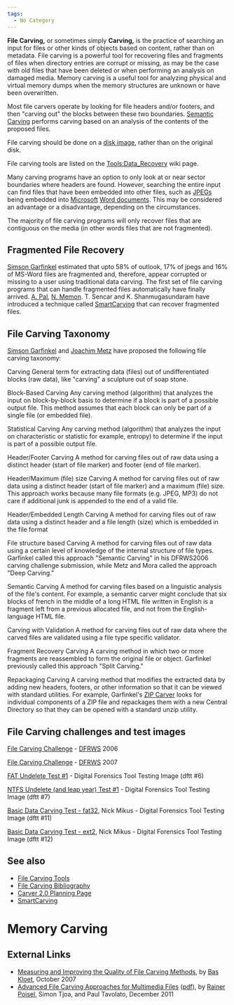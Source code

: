 ```yaml
---
tags:
  - No Category
---
```

**File Carving,** or sometimes simply **Carving,** is the practice of
searching an input for files or other kinds of objects based on content,
rather than on metadata. File carving is a powerful tool for recovering
files and fragments of files when directory entries are corrupt or
missing, as may be the case with old files that have been deleted or
when performing an analysis on damaged media. Memory carving is a useful
tool for analyzing physical and virtual memory dumps when the memory
structures are unknown or have been overwritten.

Most file carvers operate by looking for file headers and/or footers,
and then "carving out" the blocks between these two boundaries.
[Semantic Carving](semantic_carving.md) performs carving based
on an analysis of the contents of the proposed files.

File carving should be done on a [disk image](disk_image.md),
rather than on the original disk.

File carving tools are listed on the
[Tools:Data_Recovery](tools:data_recovery.md) wiki page.

Many carving programs have an option to only look at or near sector
boundaries where headers are found. However, searching the entire input
can find files that have been embedded into other files, such as
[JPEGs](jpeg.md) being embedded into
[Microsoft](microsoft.md) [Word documents](DOC "wikilink"). This
may be considered an advantage or a disadvantage, depending on the
circumstances.

The majority of file carving programs will only recover files that are
contiguous on the media (in other words files that are not fragmented).

## Fragmented File Recovery

[Simson Garfinkel](simson_garfinkel.md) estimated that upto 58%
of outlook, 17% of jpegs and 16% of MS-Word files are fragmented and,
therefore, appear corrupted or missing to a user using traditional data
carving. The first set of file carving programs that can handle
fragmented files automatically have finally arrived. [A.
Pal](user:pashapal.md), [N. Memon](User:NasirMemon "wikilink").
T. Sencar and K. Shanmugasundaram have introduced a technique called
[SmartCarving](file_carving:smartcarving.md) that can recover
fragmented files.

## File Carving Taxonomy

[Simson Garfinkel](simson_garfinkel.md) and [Joachim
Metz](joachim_metz.md) have proposed the following file carving
taxonomy:

Carving
General term for extracting data (files) out of undifferentiated blocks
(raw data), like "carving" a sculpture out of soap stone.

<!-- -->

Block-Based Carving
Any carving method (algorithm) that analyzes the input on block-by-block
basis to determine if a block is part of a possible output file. This
method assumes that each block can only be part of a single file (or
embedded file).

<!-- -->

Statistical Carving
Any carving method (algorithm) that analyzes the input on characteristic
or statistic for example, entropy) to determine if the input is part of
a possible output file.

<!-- -->

Header/Footer Carving
A method for carving files out of raw data using a distinct header
(start of file marker) and footer (end of file marker).

<!-- -->

Header/Maximum (file) size Carving
A method for carving files out of raw data using a distinct header
(start of file marker) and a maximum (file) size. This approach works
because many file formats (e.g. JPEG, MP3) do not care if additional
junk is appended to the end of a valid file.

<!-- -->

Header/Embedded Length Carving
A method for carving files out of raw data using a distinct header and a
file length (size) which is embedded in the file format

<!-- -->

File structure based Carving
A method for carving files out of raw data using a certain level of
knowledge of the internal structure of file types. Garfinkel called this
approach "Semantic Carving" in his DFRWS2006 carving challenge
submission, while Metz and Mora called the approach "Deep Carving."

<!-- -->

Semantic Carving
A method for carving files based on a linguistic analysis of the file's
content. For example, a semantic carver might conclude that six blocks
of french in the middle of a long HTML file written in English is a
fragment left from a previous allocated file, and not from the
English-language HTML file.

<!-- -->

Carving with Validation
A method for carving files out of raw data where the carved files are
validated using a file type specific validator.

<!-- -->

Fragment Recovery Carving
A carving method in which two or more fragments are reassembled to form
the original file or object. Garfinkel previously called this approach
"Split Carving."

<!-- -->

Repackaging Carving
A carving method that modifies the extracted data by adding new headers,
footers, or other information so that it can be viewed with standard
utilities. For example, Garfinkel's [ZIP Carver](zip_carver.md)
looks for individual components of a ZIP file and repackages them with a
new Central Directory so that they can be opened with a standard unzip
utility.

## File Carving challenges and test images

[File Carving Challenge](http://www.dfrws.org/2006/challenge/) -
[DFRWS](digital_forensic_research_workshop.md) 2006

[File Carving Challenge](http://www.dfrws.org/2007/challenge/) -
[DFRWS](digital_forensic_research_workshop.md) 2007

[FAT Undelete Test \#1](http://dftt.sourceforge.net/test6/index.html) -
Digital Forensics Tool Testing Image (dftt \#6)

[NTFS Undelete (and leap year) Test
\#1](http://dftt.sourceforge.net/test7/index.html) - Digital Forensics
Tool Testing Image (dftt \#7)

[Basic Data Carving Test -
fat32](http://dftt.sourceforge.net/test11/index.html), Nick Mikus -
Digital Forensics Tool Testing Image (dftt \#11)

[Basic Data Carving Test -
ext2](http://dftt.sourceforge.net/test12/index.html), Nick Mikus -
Digital Forensics Tool Testing Image (dftt \#12)

## See also

- [File Carving Tools](tools:data_recovery.md#carving)
- [File Carving Bibliography](file_carving_bibliography.md)
- [Carver 2.0 Planning Page](carver_2.0_planning_page.md)
- [SmartCarving](file_carving:smartcarving.md)

# Memory Carving

## External Links

- [Measuring and Improving the Quality of File Carving
  Methods](http://sourceforge.net/projects/revit/files/Documentation/Master%20Thesis%20-%20Advanced%20File%20Carving/),
  by [Bas Kloet](bas_kloet.md), October 2007
- [Advanced File Carving Approaches for Multimedia
  Files](http://isyou.info/jowua/abstracts/jowua-v2n4-3.htm)
  ([pdf](http://isyou.info/jowua/papers/jowua-v2n4-3.pdf)), by [Rainer
  Poisel](mailto:rainer.poisel@gmail.com), Simon Tjoa, and Paul
  Tavolato, December 2011
